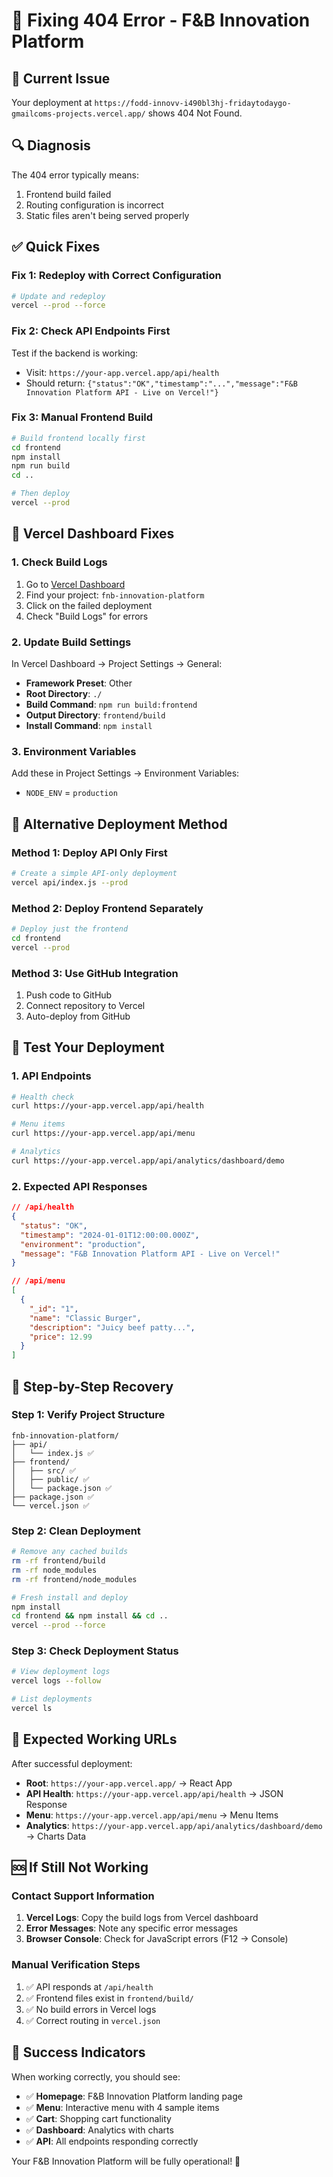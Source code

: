 # 🔧 Fixing 404 Error - F&B Innovation Platform

## 🚨 Current Issue
Your deployment at `https://fodd-innovv-i490bl3hj-fridaytodaygo-gmailcoms-projects.vercel.app/` shows 404 Not Found.

## 🔍 Diagnosis
The 404 error typically means:
1. Frontend build failed
2. Routing configuration is incorrect
3. Static files aren't being served properly

## ✅ Quick Fixes

### Fix 1: Redeploy with Correct Configuration
```bash
# Update and redeploy
vercel --prod --force
```

### Fix 2: Check API Endpoints First
Test if the backend is working:
- Visit: `https://your-app.vercel.app/api/health`
- Should return: `{"status":"OK","timestamp":"...","message":"F&B Innovation Platform API - Live on Vercel!"}`

### Fix 3: Manual Frontend Build
```bash
# Build frontend locally first
cd frontend
npm install
npm run build
cd ..

# Then deploy
vercel --prod
```

## 🔧 Vercel Dashboard Fixes

### 1. Check Build Logs
1. Go to [Vercel Dashboard](https://vercel.com/dashboard)
2. Find your project: `fnb-innovation-platform`
3. Click on the failed deployment
4. Check "Build Logs" for errors

### 2. Update Build Settings
In Vercel Dashboard → Project Settings → General:
- **Framework Preset**: Other
- **Root Directory**: `./`
- **Build Command**: `npm run build:frontend`
- **Output Directory**: `frontend/build`
- **Install Command**: `npm install`

### 3. Environment Variables
Add these in Project Settings → Environment Variables:
- `NODE_ENV` = `production`

## 🚀 Alternative Deployment Method

### Method 1: Deploy API Only First
```bash
# Create a simple API-only deployment
vercel api/index.js --prod
```

### Method 2: Deploy Frontend Separately
```bash
# Deploy just the frontend
cd frontend
vercel --prod
```

### Method 3: Use GitHub Integration
1. Push code to GitHub
2. Connect repository to Vercel
3. Auto-deploy from GitHub

## 🧪 Test Your Deployment

### 1. API Endpoints
```bash
# Health check
curl https://your-app.vercel.app/api/health

# Menu items
curl https://your-app.vercel.app/api/menu

# Analytics
curl https://your-app.vercel.app/api/analytics/dashboard/demo
```

### 2. Expected API Responses
```json
// /api/health
{
  "status": "OK",
  "timestamp": "2024-01-01T12:00:00.000Z",
  "environment": "production",
  "message": "F&B Innovation Platform API - Live on Vercel!"
}

// /api/menu
[
  {
    "_id": "1",
    "name": "Classic Burger",
    "description": "Juicy beef patty...",
    "price": 12.99
  }
]
```

## 🔄 Step-by-Step Recovery

### Step 1: Verify Project Structure
```
fnb-innovation-platform/
├── api/
│   └── index.js ✅
├── frontend/
│   ├── src/ ✅
│   ├── public/ ✅
│   └── package.json ✅
├── package.json ✅
└── vercel.json ✅
```

### Step 2: Clean Deployment
```bash
# Remove any cached builds
rm -rf frontend/build
rm -rf node_modules
rm -rf frontend/node_modules

# Fresh install and deploy
npm install
cd frontend && npm install && cd ..
vercel --prod --force
```

### Step 3: Check Deployment Status
```bash
# View deployment logs
vercel logs --follow

# List deployments
vercel ls
```

## 🎯 Expected Working URLs

After successful deployment:
- **Root**: `https://your-app.vercel.app/` → React App
- **API Health**: `https://your-app.vercel.app/api/health` → JSON Response
- **Menu**: `https://your-app.vercel.app/api/menu` → Menu Items
- **Analytics**: `https://your-app.vercel.app/api/analytics/dashboard/demo` → Charts Data

## 🆘 If Still Not Working

### Contact Support Information
1. **Vercel Logs**: Copy the build logs from Vercel dashboard
2. **Error Messages**: Note any specific error messages
3. **Browser Console**: Check for JavaScript errors (F12 → Console)

### Manual Verification Steps
1. ✅ API responds at `/api/health`
2. ✅ Frontend files exist in `frontend/build/`
3. ✅ No build errors in Vercel logs
4. ✅ Correct routing in `vercel.json`

## 🎉 Success Indicators

When working correctly, you should see:
- ✅ **Homepage**: F&B Innovation Platform landing page
- ✅ **Menu**: Interactive menu with 4 sample items
- ✅ **Cart**: Shopping cart functionality
- ✅ **Dashboard**: Analytics with charts
- ✅ **API**: All endpoints responding correctly

Your F&B Innovation Platform will be fully operational! 🚀